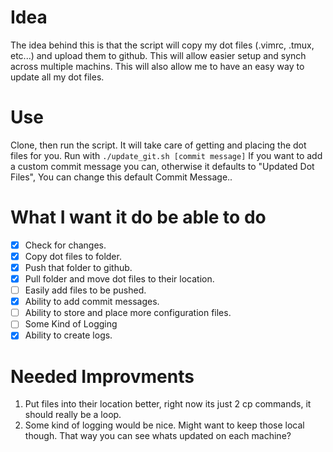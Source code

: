 # Idea
The idea behind this is that the script will copy my dot files
(.vimrc, .tmux, etc...) and upload them to github. This will allow easier setup and synch across multiple machins. This will also allow me to have an easy way to update all my dot files. 



# Use
Clone, then run the script. It will take care of getting and placing the dot files for you. 
Run with ```./update_git.sh [commit message]``` If you want to add a custom commit message you can, otherwise it defaults to "Updated Dot Files", You can change this default Commit Message.. 

# What I want it do be able to do
- [x] Check for changes.
- [x] Copy dot files to folder.
- [x] Push that folder to github.
- [x] Pull folder and move dot files to their location. 
- [ ] Easily add files to be pushed. 
- [x] Ability to add commit messages. 
- [ ] Ability to store and place more configuration files. 
- [ ] Some Kind of Logging
- [x] Ability to create logs.

# Needed Improvments
1. Put files into their location better, right now its just 2 cp commands, it should really be a loop. 
2. Some kind of logging would be nice. Might want to keep those local though. That way you can see whats updated on each machine? 
